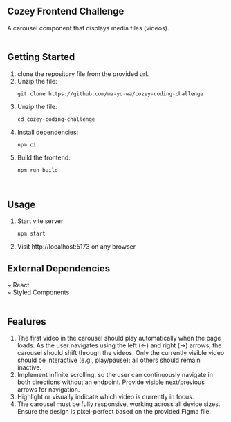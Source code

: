 ## Cozey Frontend Challenge
A carousel component that displays media files (videos).
<br/><br/>

## Getting Started
1. clone the repository file from the provided url.
2. Unzip the file:
    ```
    git clone https://github.com/ma-yo-wa/cozey-coding-challenge
    ```
3. Unzip the file:
    ```
    cd cozey-coding-challenge
    ```    
4. Install dependencies:
    ```
    npm ci
    ```
5. Build the frontend:
    ```
    npm run build
    ```    
<br/>

## Usage
1. Start vite server
    ```
    npm start
    ```
2. Visit http://localhost:5173 on any browser

## External Dependencies
~ React<br>
~ Styled Components<br>
<br/>

## Features
1. The first video in the carousel should play automatically when the page
loads. As the user navigates using the left (←) and right (→) arrows, the carousel
should shift through the videos. Only the currently visible video should be interactive (e.g., play/pause); all
others should remain inactive.
2. Implement infinite scrolling, so the user can continuously navigate in both
directions without an endpoint. Provide visible next/previous arrows for navigation.
3. Highlight or visually indicate which video is currently in focus.
4. The carousel must be fully responsive, working across all device sizes. Ensure the design is pixel-perfect based on the provided Figma file.